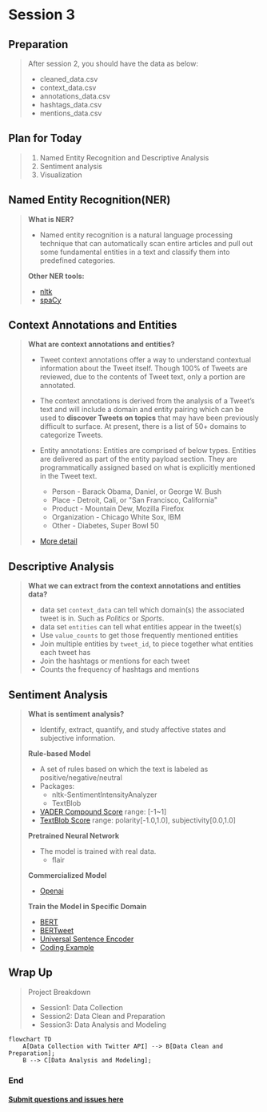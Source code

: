 # Session 3

## Preparation
> After session 2, you should have the data as below:
>    - cleaned_data.csv
>    - context_data.csv
>    - annotations_data.csv
>    - hashtags_data.csv
>    - mentions_data.csv

## Plan for Today
> 1. Named Entity Recognition and Descriptive Analysis
> 2. Sentiment analysis
> 3. Visualization

## Named Entity Recognition(NER)
> **What is NER?**
>    - Named entity recognition is a natural language processing technique that can automatically scan entire articles and pull out some fundamental entities in a text and classify them into predefined categories.
>
> **Other NER tools:**
>    - [nltk](https://www.nltk.org/)
>    - [spaCy](https://spacy.io/usage)
>

## Context Annotations and Entities
> **What are context annotations and entities?**
> - Tweet context annotations offer a way to understand contextual information about the Tweet itself. Though 100% of Tweets are reviewed, due to the contents of Tweet text, only a portion are annotated.
>
> - The context annotations is derived from the analysis of a Tweet’s text and will include a domain and entity pairing which can be used to **discover Tweets on topics** that may have been previously difficult to surface. At present, there is a list of 50+ domains to categorize Tweets.
>
> - Entity annotations: Entities are comprised of below types. Entities are delivered as part of the entity payload section. They are programmatically assigned based on what is explicitly mentioned in the Tweet text.
>     - Person - Barack Obama, Daniel, or George W. Bush
>     - Place - Detroit, Cali, or "San Francisco, California"
>     - Product - Mountain Dew, Mozilla Firefox
>     - Organization - Chicago White Sox, IBM
>     - Other - Diabetes, Super Bowl 50
> - [More detail](https://developer.twitter.com/en/docs/twitter-api/annotations/overview)
>

## Descriptive Analysis
> **What we can extract from the context annotations and entities data?**
> - data set ```context_data``` can tell which domain(s) the associated tweet is in. Such as _Politics_ or _Sports_.
> - data set ```entities``` can tell what entities appear in the tweet(s)
> - Use ```value_counts``` to get those frequently mentioned entities
> - Join multiple entities by ```tweet_id```, to piece together what entities each tweet has
> - Join the hashtags or mentions for each tweet
> - Counts the frequency of hashtags and mentions
>
## Sentiment Analysis
> **What is sentiment analysis?**
>    - Identify, extract, quantify, and study affective states and subjective information.
>
> **Rule-based Model**
>    - A set of rules based on which the text is labeled as positive/negative/neutral
>    - Packages:
>         - nltk-SentimentIntensityAnalyzer
>         - TextBlob
>    - [VADER Compound Score](https://github.com/cjhutto/vaderSentiment#about-the-scoring) range: [-1~1]
>    - [TextBlob Score](https://textblob.readthedocs.io/en/dev/quickstart.html#sentiment-analysis) range: polarity[-1.0,1.0], subjectivity[0.0,1.0]
>
> **Pretrained Neural Network**
>    - The model is trained with real data.
>         - flair
>
> **Commercialized Model**
>    - [Openai](https://beta.openai.com/examples/default-adv-tweet-classifier)
>
> **Train the Model in Specific Domain**
>    - [BERT](https://github.com/baotramduong/Twitter-Sentiment-Analysis-with-Deep-Learning-using-BERT/blob/main/Notebook.ipynb)
>    - [BERTweet](https://github.com/VinAIResearch/BERTweet)
>    - [Universal Sentence Encoder](https://tfhub.dev/google/universal-sentence-encoder/4)
>    - [Coding Example](https://www.kaggle.com/aquib5559/1-6million-tweet-sentiment-analysis-using-bert/notebook)
>
## Wrap Up
> Project Breakdown
>    - Session1: Data Collection
>    - Session2: Data Clean and Preparation
>    - Session3: Data Analysis and Modeling
>

```mermaid
flowchart TD
    A[Data Collection with Twitter API] --> B[Data Clean and Preparation];
    B --> C[Data Analysis and Modeling];
```

### End

  ####  [Submit questions and issues here](https://github.com/Lucy-Family-Institute/CSSR-Workshop-Twitter/issues) ####
